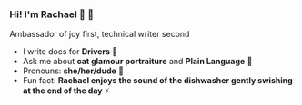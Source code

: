 ### Hi! I'm Rachael 👋 :rainbow:
Ambassador of joy first, technical writer second
<!--
**rachaelrenk/rachaelrenk** is a ✨ _special_ ✨ repository because its `README.md` (this file) appears on your GitHub profile.

Here are some ideas to get you started:

- 🔭 I’m currently working on ...
- 🌱 I’m currently learning ...
- 👯 I’m looking to collaborate on ...
- 🤔 I’m looking for help with ...
- 💬 Ask me about ...
- 📫 How to reach me: ...
- 😄 Pronouns: ...
- ⚡ Fun fact: ...
-->

- I write docs for **Drivers** 🚗
- Ask me about **cat glamour portraiture** and **Plain Language** 💬
- Pronouns: **she/her/dude** 🤠
- Fun fact: **Rachael enjoys the sound of the dishwasher gently swishing at the end of the day** ⚡
